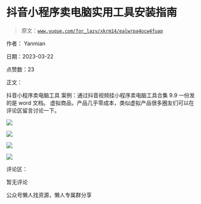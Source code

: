 # 抖音小程序卖电脑实用工具安装指南

> 原文：[`www.yuque.com/for_lazy/xkrm14/ealwrpa4ocw4fuap`](https://www.yuque.com/for_lazy/xkrm14/ealwrpa4ocw4fuap)

作者： Yanmian

日期：2023-03-22

点赞数：23

正文：

抖音小程序卖电脑工具 案例：通过抖音视频挂小程序卖电脑工具合集 9.9 一份发的是 word 文档。 虚拟商品，产品几乎零成本，类似虚拟产品很多圈友们可以在评论区留言讨论一下。

![](img/388cef19e7e2e019fa7f72f3e4a56b06.png)

![](img/5ae6bdbc870a04f7033645d2926dcc73.png)  

![](img/8b67f4b13df1622e166bc027d7775ae6.png)

![](img/affb71ee739e1a4c047f70f08b69a720.png)

评论区：

暂无评论

公众号懒人找资源，懒人专属群分享

